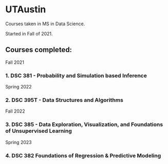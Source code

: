 # UTAustin

Courses taken in MS in Data Science. 

Started in Fall of 2021.

## Courses completed:
Fall 2021 
### 1. DSC 381 - Probability and Simulation based Inference

Spring 2022
### 2. DSC 395T - Data Structures and Algorithms

Fall 2022
### 3. DSC 385 - Data Exploration, Visualization, and Foundations of Unsupervised Learning

Spring 2023
### 4. DSC 382 Foundations of Regression & Predictive Modeling
